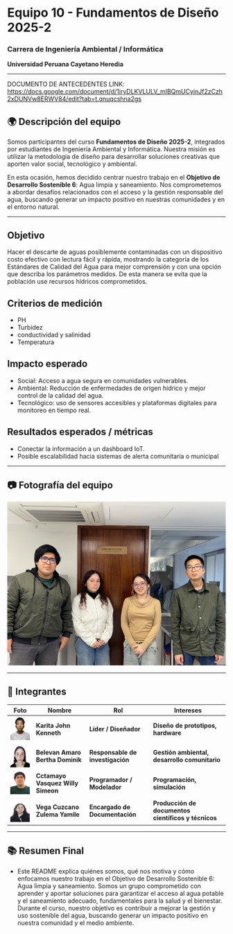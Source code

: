 # Equipo 10 - Fundamentos de Diseño 2025-2 
### Carrera de Ingeniería Ambiental / Informática   
**Universidad Peruana Cayetano Heredia**

---
DOCUMENTO DE ANTECEDENTES
LINK: https://docs.google.com/document/d/1iryDLKVLULV_mIBQmUCyinJf2zCzh2xDUNVw8ERWV84/edit?tab=t.qnuqcshna2gs
## 🌍 Descripción del equipo

Somos participantes del curso **Fundamentos de Diseño 2025-2**, integrados por estudiantes de Ingeniería Ambiental y Informática. Nuestra misión es utilizar la metodología de diseño para desarrollar soluciones creativas que aporten valor social, tecnológico y ambiental.

En esta ocasión, hemos decidido centrar nuestro trabajo en el **Objetivo de Desarrollo Sostenible 6**: Agua limpia y saneamiento. Nos comprometemos a abordar desafíos relacionados con el acceso y la gestión responsable del agua, buscando generar un impacto positivo en nuestras comunidades y en el entorno natural.  

---

## Objetivo

Hacer el descarte de aguas posiblemente contaminadas con un dispositivo costo efectivo con lectura fácil y rápida, mostrando la categoría de los Estándares de Calidad del Agua para mejor comprensión y con una opción que describa los parámetros medidos. De esta manera se evita que la población use recursos hídricos comprometidos.

## Criterios de medición
- PH
- Turbidez
- conductividad y salinidad
- Temperatura

## Impacto esperado
- Social: Acceso a agua segura en comunidades vulnerables.
- Ambiental: Reducción de enfermedades de origen hídrico y mejor control de la calidad del agua.
- Tecnológico: uso de sensores accesibles y plataformas digitales para monitoreo en tiempo real.

## Resultados esperados / métricas

- Conectar la información a un dashboard IoT.
- Posible escalabilidad hacia sistemas de alerta comunitaria o municipal
---

## 📷 Fotografía del equipo

<img src="/images/resources/5.jpeg" width="1200"/>

---

## 👫 Integrantes

| Foto | Nombre | Rol | Intereses |
|------|--------| --- | --------- |
| <img src="/images/resources/3.jpg" width="90"/> | **Karita John Kenneth** | **Líder / Diseñador** | **Diseño de prototipos, hardware** |
| <img src="/images/resources/1.jpg" width="90"/> | **Belevan Amaro Bertha Dominik**|  **Responsable de investigación** | **Gestión ambiental, desarrollo comunitario** |
| <img src="/images/resources/2.jpeg" width="90"/> | **Cctamayo Vasquez Willy Simeon** | **Programador / Modelador** | **Programación, simulación** |
| <img src="/images/resources/4.jpg" width="90"/> | **Vega Cuzcano Zulema Yamile** | **Encargado de Documentación** | **Producción de documentos científicos y técnicos** |

---

## 📚 Resumen Final
- Este README explica quiénes somos, qué nos motiva y cómo enfocamos nuestro trabajo en el Objetivo de Desarrollo Sostenible 6: Agua limpia y saneamiento. Somos un grupo comprometido con aprender y aportar soluciones para garantizar el acceso al agua potable y el saneamiento adecuado, fundamentales para la salud y el bienestar. Durante el curso, nuestro objetivo es contribuir a mejorar la gestión y uso sostenible del agua, buscando generar un impacto positivo en nuestra comunidad y el medio ambiente.
